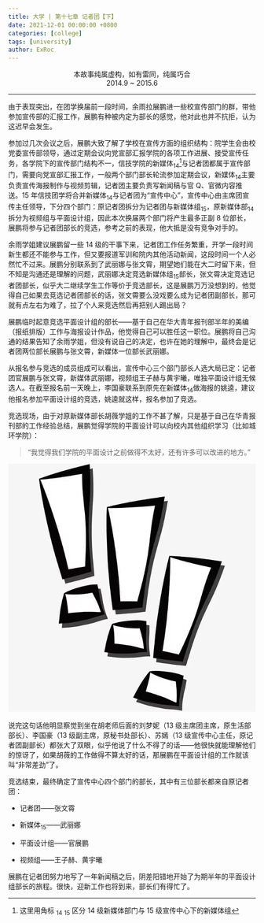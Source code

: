 ```yaml
---
title: 大学 | 第十七章 记者团【下】
date: 2021-12-01 00:00:00 +0800
categories: [college]
tags: [university]
author: ExRoc
---
```


<center>本故事纯属虚构，如有雷同，纯属巧合</center>
<center>2014.9 ~ 2015.6</center>

----
由于表现突出，在团学换届前一段时间，余雨拉展鹏进一些校宣传部门的群，带他参加宣传部的汇报工作，展鹏有种被内定为部长的感觉，他对此也并不抗拒，认为这迟早会发生。

参加过几次会议之后，展鹏大致了解了学校在宣传方面的组织结构：院学生会由校党委宣传部领导，通过定期会议向党宣部汇报学院的各项工作进展、接受宣传任务，各学院下的宣传部门结构不一，信技学院的新媒体$_{14}$[^1]与记者团都属于宣传部门，需要向党宣部汇报工作，一般两个部门部长轮流参加定期会议，新媒体$_{14}$主要负责宣传海报制作与视频剪辑，记者团主要负责写新闻稿与官 Q、官微内容推送。15 年信技团学将合并新媒体$_{14}$与记者团为“宣传中心”，宣传中心由主席团宣传主任领导，下分四个部门：原记者团拆分为记者团与新媒体组$_{15}$，原新媒体部$_{14}$拆分为视频组与平面设计组，因此本次换届两个部门将产生最多正副 8 位部长，展鹏将参与记者团部长的竞选，参考之前的表现，他大抵是没有竞争对手的。

余雨学姐建议展鹏留一些 14 级的干事下来，记者团工作任务繁重，开学一段时间新生都还不能参与工作，但又要报道军训和院内其他活动新闻，这段时间一个人必然忙不过来。展鹏分别联系到了武丽娜与张文霄，期望她们能在大二时留下来，但不知是沟通还是理解的问题，武丽娜决定竞选新媒体组$_{15}$部长，张文霄决定竞选记者团部长，似乎大二继续学生工作等价于竞选部长，这是展鹏万万没想到的，他觉得自己如果去竞选记者团部长的话，张文霄要么没戏要么成为记者团副部长，那可就有点左右为难了，拉了个人来竞选然后再把别人踢出局？

展鹏临时起意竞选平面设计组的部长——基于自己在华大青年报刊部半年的美编（报纸排版）工作与海报设计作品，他觉得自己可以胜任这一职位。展鹏将自己沟通的结果告知了余雨学姐，但没有说自己的决定，也许在她的理解中，最终会是记者团两位部长展鹏与张文霄，新媒体一位部长武丽娜。

从报名参与竞选的成员组成可以看出，宣传中心三个部门部长人选大局已定：记者团官展鹏与张文霄，新媒体武丽娜，视频组王子赫与黄宇曦，唯独平面设计组无候选人。在截至报名前一天晚上，李国豪联系到原先在新媒体$_{14}$做海报的姚逵，建议他报名参加平面设计组的竞选，姚逵就这样，报名参加了竞选。

竞选现场，由于对原新媒体部长胡薇学姐的工作不甚了解，只是基于自己在华青报刊部的工作经验总结，展鹏觉得学院的平面设计可以向校内其他组织学习（比如城环学院）：

> “我觉得我们学院的平面设计之前做得不太好，还有许多可以改进的地方。”

![](/assets/img/posts/college/gantanhao.jpg)

说完这句话他明显察觉到坐在胡老师后面的刘梦妮（13 级主席团主席，原生活部部长）、李国豪（13 级副主席，原秘书处部长）、苏嫣（13 级宣传中心主任，原记者团副部长）都张大了双眼，似乎他说了什么不得了的话——他很快就能理解他们的惊讶了，如果胡薇的工作做得不算太好的话，那展鹏在平面设计组的工作就该叫“非常差劲”了。

竞选结束，最终确定了宣传中心四个部门的部长，其中有三位部长都来自原记者团：

- 记者团——张文霄

- 新媒体$_{15}$——武丽娜

- 平面设计组——官展鹏

- 视频组——王子赫、黄宇曦

展鹏在记者团努力地写了一年新闻稿之后，阴差阳错地开始了为期半年的平面设计组部长的旅程。很快，迎新工作也将到来，部长们有得忙了。

[^1]: 这里用角标 $_{14}$ $_{15}$ 区分 14 级新媒体部门与 15 级宣传中心下的新媒体组
